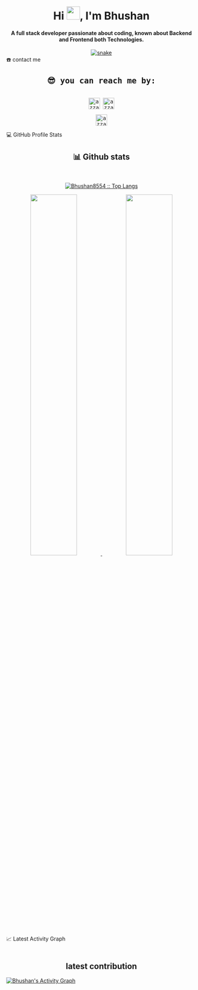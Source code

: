 
<div align="center">
<h1 align="center">Hi <img width="35" src="https://media.tenor.com/NBb2bWHMyjQAAAAi/waving-hand-people.gif">, I'm Bhushan</h1>
<h4 align="center">A full stack developer passionate about coding, known about Backend and Frontend both Technologies.</h4>
</div>

<div align="center">
  <a href="https://bhushan8554.github.io/">
  <img  src="https://github.com/Bhushan8554/Bhushan8554/blob/output/github-contribution-grid-snake.svg"
       alt="snake" /></a>
</div>

<!-- <details> -->
  <summary>☎️ contact me</summary>
<div>
  <samp>
    <h2 align="center">😎 you can reach me by:</h2>
    <p align="center">
      <br/>
      <a href="https://www.linkedin.com/in/bhushan-taru-b973a1160/" target="blank"><img align="center"
         src="https://img.shields.io/badge/linkedin-%231DA1F2.svg?style=for-the-badge&logo=linkedin&logoColor=white"
         alt="azzar" height="30"/></a>
      <a href="mailto:bhushantaru4297@gmail.com" target="blank"><img align="center"
         src="https://img.shields.io/badge/gmail-EA4335.svg?style=for-the-badge&logo=gmail&logoColor=white"
         alt="azzar" height="30"/></a>
    </p>
  <p align="center">
      <a href="https://bhushan8554.github.io" target="blank"><img align="center"
         src="https://img.shields.io/badge/portfolio-%23E4405F.svg?style=for-the-badge&logo=Github&logoColor=white"
         alt="azzar" height="30"/></a>
      <br>
    </p>
  </samp>
</div>
<!-- </details> -->
<!-- 
<details>
  <summary>🧮 about</summary>
<div>
<h2 align="center">🧮 About this Account</h2>
 <p align="center">
  <a href="github.com/bhushan8554" target="blank"><img align="center" 
     src="https://komarev.com/ghpvc/?username=bhushan8554&style=for-the-badge&label=PROFILE+VIEWS"
     alt="views count" /></a>
  <a href="https://1999azzar.github.io/1999AZZAR/"><img align="center" 
     src="https://img.shields.io/website?down_message=offline&style=for-the-badge&up_message=online&url=https%3A%2F%2F1999azzar.github.io%2F1999AZZAR%2F"
     alt="website" /></a>
  </p>
  <p align="center">
  <a href="github.com/1999AZZAR" target="blank"><img align="center" 
     src="https://img.shields.io/github/license/1999AZZAR/1999AZZAR?color=purple&style=for-the-badge"
     alt="lisense" /></a>
  <a href="github.com/1999AZZAR" target="blank"><img align="center" 
     src="https://github.com/1999AZZAR/1999AZZAR/actions/workflows/pages/pages-build-deployment/badge.svg"
     alt="page built"/></a>
 </p>
</div>
</details> -->
<!-- 
https://github-readme-stats.vercel.app/api?username=bhushan8554&count_private=true&show_icons=true&bg_color=353535&text_color=faebd7&icon_color=faebd7&title_color=faebd7&hide_border=true -->

<!-- <details>  -->
  <summary>💻 GitHub Profile Stats</summary>
  <div>
    <h2 align="center"> 📊 Github stats </h2>
      <br/>
        <p align="center">
          <a href="https://github.com/Bhushan8554/">
          <img src="https://github-readme-stats.vercel.app/api/top-langs/?username=bhushan8554&theme=blueberry&hide_border=true&count_private=true&layout=compact" alt="Bhushan8554 :: Top Langs" /></a>
        </p>
        <p align="center">
          <a href="https://github.com/bhushan8554/">
          <img width="49.5%" src="https://github-readme-stats.vercel.app/api?username=bhushan8554&count_private=true&show_icons=true&theme=blueberry&hide_border=true" />
          <img width="49.5%" src="https://github-readme-streak-stats.herokuapp.com/?user=bhushan8554&theme=blueberry&hide_border=true&count_private=true" />
          </a>
       </p>
     <br>
  </div>    
<!-- </details> -->

<!-- <details> -->
  <summary>📈 Latest Activity Graph</summary>
  <br/>
  <h2 align="center"> latest contribution </h2>
<a href="https://github.com/Bhushan8554"><img alt="Bhushan's Activity Graph" src="https://github-readme-activity-graph.cyclic.app/graph?username=bhushan8554&bg_color=242938&color=81a9fe&line=00E676&point=81a9fe&hide_border=true&count_private=true" /></a>
<!-- </details> -->


